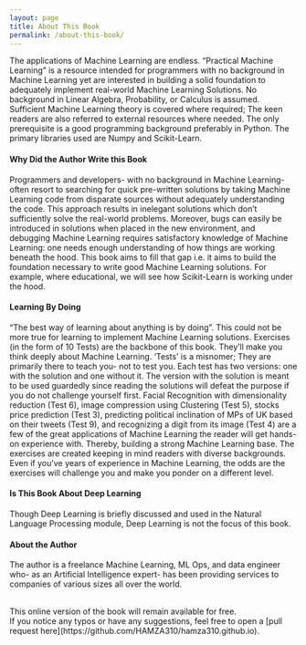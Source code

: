 ```yaml
---
layout: page
title: About This Book
permalink: /about-this-book/
---
```



The applications of Machine Learning are endless. 
“Practical Machine Learning” is a resource intended for programmers with no background in Machine Learning yet are interested in building a solid foundation to adequately implement real-world Machine Learning Solutions. No background in Linear Algebra, Probability, or Calculus is assumed. Sufficient Machine Learning theory is covered where required; The keen readers are also referred to external resources where needed. The only prerequisite is a good programming background preferably in Python. 
The primary libraries used are Numpy and Scikit-Learn.


#### Why Did the Author Write this Book
Programmers and developers- with no background in Machine Learning- often resort to searching for quick pre-written solutions by taking Machine Learning code from disparate sources without adequately understanding the code. This approach results in inelegant solutions which don’t sufficiently solve the real-world problems. Moreover, bugs can easily be introduced in solutions when placed in the new environment, and debugging Machine Learning requires satisfactory knowledge of Machine Learning: one needs enough understanding of how things are working beneath the hood. This book aims to fill that gap i.e. it aims to build the foundation necessary to write good Machine Learning solutions. For example, where educational, we will see how Scikit-Learn is working under the hood.

#### Learning By Doing
“The best way of learning about anything is by doing”. This could not be more true for learning to implement Machine Learning solutions.
Exercises (in the form of 10 Tests) are the backbone of this book. They’ll make you think deeply about Machine Learning. ‘Tests’ is a misnomer; They are primarily there to teach you- not to test you. Each test has two versions: one with the solution and one without it. The version with the solution is meant to be used guardedly since reading the solutions will defeat the purpose if you do not challenge yourself first. 
Facial Recognition with dimensionality reduction (Test 6), image compression using Clustering (Test 5), stocks price prediction (Test 3), predicting political inclination of MPs of UK based on their tweets (Test 9), and recognizing a digit from its image (Test 4) are a few of the great applications of Machine Learning the reader will get hands-on experience with. Thereby, building a strong Machine Learning base.
The exercises are created keeping in mind readers with diverse backgrounds. Even if you’ve years of experience in Machine Learning, the odds are the exercises will challenge you and make you ponder on a different level.

#### Is This Book About Deep Learning
Though Deep Learning is briefly discussed and used in the Natural Language Processing module, Deep Learning is not the focus of this book. 

#### About the Author
The author is a freelance Machine Learning, ML Ops, and data engineer who- as an Artificial Intelligence expert- has been providing services to companies of various sizes all over the world.

<br>
This online version of the book will remain available for free.<br>
If you notice any typos or have any suggestions, feel free to open a [pull request here](https://github.com/HAMZA310/hamza310.github.io). 





